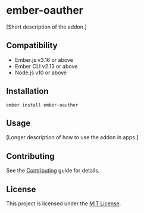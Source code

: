 ember-oauther
==============================================================================

[Short description of the addon.]


Compatibility
------------------------------------------------------------------------------

* Ember.js v3.16 or above
* Ember CLI v2.13 or above
* Node.js v10 or above


Installation
------------------------------------------------------------------------------

```
ember install ember-oauther
```


Usage
------------------------------------------------------------------------------

[Longer description of how to use the addon in apps.]


Contributing
------------------------------------------------------------------------------

See the [Contributing](CONTRIBUTING.md) guide for details.


License
------------------------------------------------------------------------------

This project is licensed under the [MIT License](LICENSE.md).
